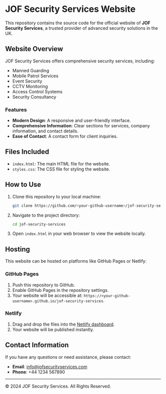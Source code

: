 # JOF Security Services Website

This repository contains the source code for the official website of **JOF Security Services**, a trusted provider of advanced security solutions in the UK.

## Website Overview
JOF Security Services offers comprehensive security services, including:
- Manned Guarding
- Mobile Patrol Services
- Event Security
- CCTV Monitoring
- Access Control Systems
- Security Consultancy

### Features
- **Modern Design**: A responsive and user-friendly interface.
- **Comprehensive Information**: Clear sections for services, company information, and contact details.
- **Ease of Contact**: A contact form for client inquiries.

## Files Included
- `index.html`: The main HTML file for the website.
- `styles.css`: The CSS file for styling the website.

## How to Use
1. Clone this repository to your local machine:
   ```bash
   git clone https://github.com/<your-github-username>/jof-security-services.git
   ```

2. Navigate to the project directory:
   ```bash
   cd jof-security-services
   ```

3. Open `index.html` in your web browser to view the website locally.

## Hosting
This website can be hosted on platforms like GitHub Pages or Netlify:

### GitHub Pages
1. Push this repository to GitHub.
2. Enable GitHub Pages in the repository settings.
3. Your website will be accessible at: `https://<your-github-username>.github.io/jof-security-services`.

### Netlify
1. Drag and drop the files into the [Netlify dashboard](https://www.netlify.com/).
2. Your website will be published instantly.

## Contact Information
If you have any questions or need assistance, please contact:
- **Email**: info@jofsecurityservices.com
- **Phone**: +44 1234 567890

---
&copy; 2024 JOF Security Services. All Rights Reserved.
